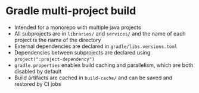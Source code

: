 # Gradle multi-project build

- Intended for a monorepo with multiple java projects
- All subprojects are in `libraries/` and `services/` and the name of each project is the name of the directory
- External dependencies are declared in `gradle/libs.versions.toml`
- Dependencies between subprojects are declared using `project(":project-dependency")`
- `gradle.properties` enables build caching and parallelism, which are both disabled by default
- Build artifacts are cached in `build-cache/` and can be saved and restored by CI jobs
